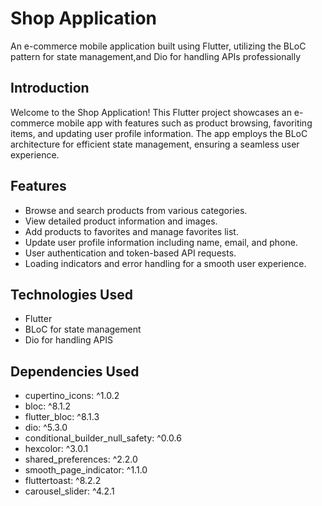 # Shop Application

An e-commerce mobile application built using Flutter, utilizing the BLoC pattern for state management,and Dio for handling APIs professionally

## Introduction

Welcome to the Shop Application! This Flutter project showcases an e-commerce mobile app with features such as product browsing, favoriting items, and updating user profile information. The app employs the BLoC architecture for efficient state management, ensuring a seamless user experience.

## Features

- Browse and search products from various categories.
- View detailed product information and images.
- Add products to favorites and manage favorites list.
- Update user profile information including name, email, and phone.
- User authentication and token-based API requests.
- Loading indicators and error handling for a smooth user experience.


## Technologies Used

- Flutter
- BLoC for state management
- Dio for handling APIS


## Dependencies Used

- cupertino_icons: ^1.0.2
- bloc: ^8.1.2
- flutter_bloc: ^8.1.3
- dio: ^5.3.0
- conditional_builder_null_safety: ^0.0.6
- hexcolor: ^3.0.1
- shared_preferences: ^2.2.0
- smooth_page_indicator: ^1.1.0
- fluttertoast: ^8.2.2
- carousel_slider: ^4.2.1


